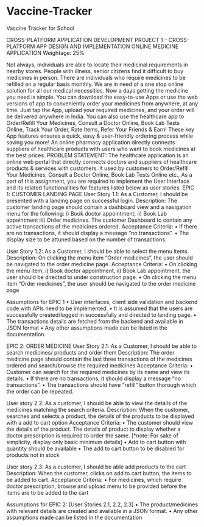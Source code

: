 # Vaccine-Tracker
Vaccine Tracker for School

CROSS-PLATFORM APPLICATION DEVELOPMENT
PROJECT 1 – CROSS-PLATFORM APP DESIGN AND IMPLEMENTATION
ONLINE MEDICINE APPLICATION
Weightage: 25%

Not always, individuals are able to locate their medicinal requirements in nearby stores. People with illness, senior citizens find it difficult to buy medicines in person. There are individuals who require medicines to be refilled on a regular basis monthly. We are in need of a one stop online solution for all our medical necessities. 
Now a days getting the medicine you need is simple. You can download the easy-to-use Apps or use the web versions of app to conveniently order your medicines from anywhere, at any time. Just tap the App, upload your required medicines, and your order will be delivered anywhere in India. You can also use the healthcare app to Order/Refill Your Medicines, Consult a Doctor Online, Book Lab Tests Online, Track Your Order, Rate Items, Refer Your Friends & Earn! These key App features ensures a quick, easy & user-friendly ordering process while saving you more! An online pharmacy application directly connects suppliers of healthcare products with users who want to book medicines at the best prices. 
PROBLEM STATEMENT: 
The healthcare application is an online web portal that directly connects doctors and suppliers of healthcare products & services with customers. It used by customers to Order/Refill Your Medicines, Consult a Doctor Online, Book Lab Tests Online etc.,
As a part of this assignment, you are required to implement the User Interface and its related functionalities for features listed below as user stories. 
EPIC 1: CUSTOMER LANDING PAGE
User Story 1.1: 
As a Customer, I should be presented with a landing page on successful login.
Description: The customer landing page should contain a dashboard view and a navigation
menu for the following: i) Book doctor appointment, ii) Book Lab appointment iii) Order
medicines. The customer Dashboard to contain any active transactions of the medicines
ordered. 
Acceptance Criteria:
•	If there are no transactions, it should display a message “no transactions”.
•	The display size to be attuned based on the number of transactions.

User Story 1.2: 
As a Customer, I should be able to select the menu items.
Description: On clicking the menu item “Order medicines”, the user should be navigated to the
order medicine page.
Acceptance Criteria:
•	On clicking the menu item, i) Book doctor appointment, ii) Book Lab appointment, the user should be directed to under construction page. 
•	On clicking the menu item “Order medicines”, the user should be navigated to the order
medicine page

Assumptions for EPIC 1
•	User interfaces, client side validation and backend code with APIs need to be implemented.
•	It is assumed that the users are successfully created/logged in successfully and directed to landing page.
•	The transactions details are fetched from the backend and available in JSON format
•	Any other assumptions made can be listed in the documentation.

EPIC 2: ORDER MEDICINE
User Story 2.1: 
As a Customer, I should be able to search medicines/ products and order them
Description: The order medicine page should contain the last three transactions of the
medicines ordered and search/browse the required medicines
Acceptance Criteria:
•	Customer can search for the required medicines by its name and view its details.
•	If there are no transactions, it should display a message “no transactions”.
•	The transactions should have “refill” button thorough which the order can be repeated.

User story 2.2: 
As a customer, I should be able to view the details of the medicines matching the search criteria.
Description: When the customer, searches and selects a product, the details of the products to be displayed with a add to cart option 
Acceptance Criteria: 
•	The customer should view the details of the product. The details of product to display whether a doctor prescription is required to order the same. [*note: For sake of simplicity, display only basic minimum details]
•	Add to cart button with quantity should be available 
•	The add to cart button to be disabled for products not in stock


User story 2.3:
 As a customer, I should be able add products to the cart
Description: When the customer, clicks on add to cart button, the items to be added to cart. 
Acceptance Criteria: 
•	For medicines, which require doctor prescription, browse and upload menu to be provided before the items are to be added to the cart

Assumptions for EPIC 2: [User Stories 2.1, 2.2, 2.3]
•	The product/medicines with relevant details are created and available in a JSON format.
•	Any other assumptions made can be listed in the documentation


